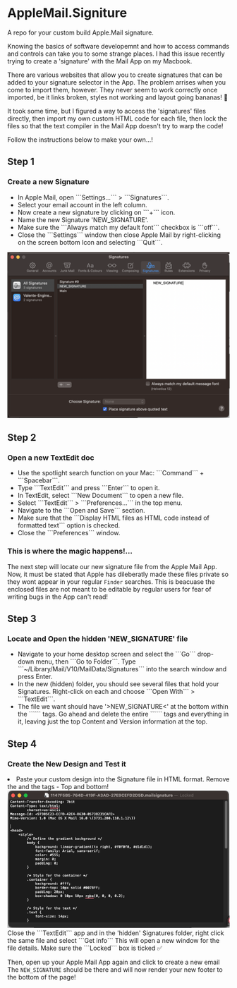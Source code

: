 # AppleMail.Signiture
A repo for your custom build Apple.Mail signature.

Knowing the basics of software developemnt and how to access commands and controls can take you to some strange places. I had this issue recently trying to create a 'signature' with the Mail App on my Macbook. 

There are various websites that allow you to create signatures that can be added to your signature selector in the App. The problem arrises when you come to import them, however. They never seem to work correctly once imported, be it links broken, styles not working and layout going bananas! 🍌 

It took some time, but I figured a way to access the 'signatures' files directly, then import my own custom HTML code for each file, then lock the files so that the text compiler in the Mail App doesn't try to warp the code!

Follow the instructions below to make your own...! 


## Step 1
### Create a new Signature
<ul>
<li>In Apple Mail, open ```Settings...``` > ```Signatures```.</li>
<li>Select your email account in the left column.</li>
<li>Now create a new signature by clicking on ```+``` icon.</li>
<li>Name the new Signature 'NEW_SIGNATURE'.</li>
<li>Make sure the ```Always match my default font``` checkbox is ```off```.</li>
<li>Close the ```Settings``` window then close Apple Mail by right-clicking on the screen bottom Icon and selecting ```Quit```.</li>
</ul>
<img src="./1.png">

## Step 2
### Open a new TextEdit doc
<ul>
<li>
Use the spotlight search function on your Mac: ```Command``` + ```Spacebar```.
</li>
<li>
Type ```TextEdit``` and press ```Enter``` to open it.
</li>
<li>
In TextEdit, select ```New Document``` to open a new file.
</li>
<li>
Select ```TextEdit``` > ```Preferences...``` in the top menu.
</li>
<li>
Navigate to the ```Open and Save``` section.
</li>
<li>
Make sure that the ```Display HTML files as HTML code instead of formatted text``` option is checked.
</li>
<li>
Close the ```Preferences``` window.
</li>
</ul>


### This is where the magic happens!...
The next step will locate our new signature file from the Apple Mail App. Now, it must be stated that Apple has dileberatly made these files private so they wont appear in your regular ```Finder``` searches. This is beacuase the enclosed files are not meant to be editable by regular users for fear of writing bugs in the App can't read!

## Step 3
### Locate and Open the hidden 'NEW_SIGNATURE' file
<ul>
<li>
Navigate to your home desktop screen and select the ```Go``` drop-down menu, then ```Go to Folder```.
Type ```~/Library/Mail/V10/MailData/Signatures``` into the search window and press Enter.
</li>
<li>
In the new (hidden) folder, you should see several files that hold your Signatures. Right-click on each and choose ```Open With``` > ```TextEdit```.
</li>
<li>
The file we want should have '>NEW_SIGNATURE<' at the bottom within the ```<body>``` tags.
Go ahead and delete the entire ```<body>``` tags and everything in it, leaving just the top Content and Version information at the top.
</li>
</ul>


## Step 4
### Create the New Design and Test it
<li>
Paste your custom design into the Signature file in HTML format.
Remove the <!DOCTYPE html> and the <html> tags - Top and bottom!
<img src='./6.png'>
Close the ```TextEdit``` app and in the 'hidden' Signatures folder, right click the same file and select ```Get info```
This will open a new window for the file details. Make sure the ```Locked``` box is ticked ✅ 

Then, open up your Apple Mail App again and click to create a new email
The ```NEW_SIGNATURE``` should be there and will now render your new footer to the bottom of the page!
</li>